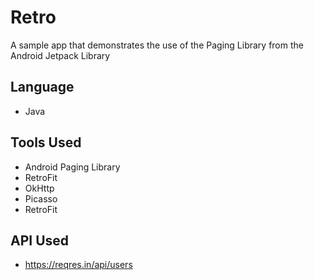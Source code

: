 # Retro

A sample app that demonstrates the use of the Paging Library from the Android Jetpack Library

## Language
- Java

## Tools Used
- Android Paging Library
- RetroFit
- OkHttp
- Picasso
- RetroFit

## API Used
- https://reqres.in/api/users



